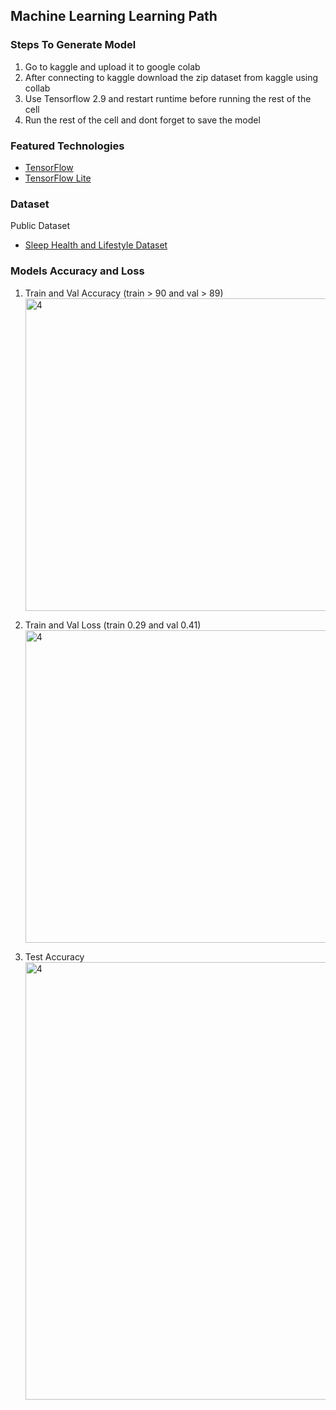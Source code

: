 ## Machine Learning Learning Path
### Steps To Generate Model
1. Go to kaggle and upload it to google colab
2. After connecting to kaggle download the zip dataset from kaggle using collab
3. Use Tensorflow 2.9 and restart runtime before running the rest of the cell
4. Run the rest of the cell and dont forget to save the model
  
### Featured Technologies
* [TensorFlow](https://www.tensorflow.org/)
* [TensorFlow Lite](https://www.tensorflow.org/lite)

### Dataset
Public Dataset
* [Sleep Health and Lifestyle Dataset](https://www.kaggle.com/datasets/uom190346a/sleep-health-and-lifestyle-dataset/data)

### Models Accuracy and Loss 
1. Train and Val Accuracy (train > 90 and val > 89)<br>
<img src="https://github.com/user-attachments/assets/e0be3f22-a228-4c7a-a159-3a0a0f1bb059" alt="4" width="500" height="auto"> <br>

2. Train and Val Loss (train 0.29 and val 0.41)<br>
<img src="https://github.com/user-attachments/assets/8f917eb7-0dab-4761-b43e-ff89601211f7" alt="4" width="500" height="auto"> <br>

3. Test Accuracy <br>
<img src="https://github.com/user-attachments/assets/5ff9c6f1-4309-4e74-8ef8-26378a465964" alt="4" width="700" height="auto"><br>
